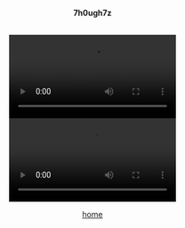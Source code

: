 <center>

  <b> 7h0ugh7z </b>

  <br>

  <video controls>
    <source src="media/jbp_jre_24.mp4" type="video/mp4">
  </video>

  <video controls>
    <source src="media/moore_magick.mp4" type="video/mp4">
  </video>

  <a href="../index.html">home</a>

</center>
